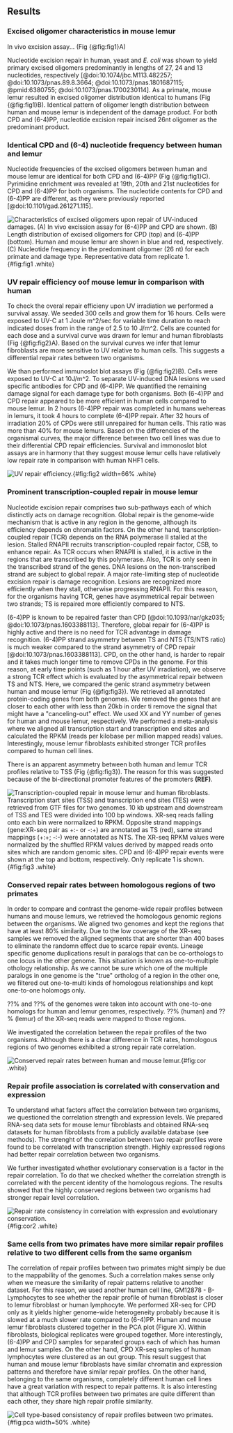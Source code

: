 ## Results

### Excised oligomer characteristics in mouse lemur

In vivo excision assay... (Fig {@fig:fig1}A)

Nucleotide excision repair in human, yeast and *E. coli* was shown to yield primary excised oligomers predominantly in lengths of 27, 24 and 13 nucleotides, respectively [@doi:10.1074/jbc.M113.482257; @doi:10.1073/pnas.89.8.3664; @doi:10.1073/pnas.1801687115; @pmid:6380755; @doi:10.1073/pnas.1700230114]. 
As a primate, mouse lemur resulted in excised oligomer distribution identical to humans (Fig {@fig:fig1}B). 
Identical pattern of oligomer length  distribution between human and mouse lemur is independent of the damage product. 
For both CPD and (6-4)PP, nucleotide excision repair incised 26nt oligomer as the predominant product.

### Identical CPD and (6-4) nucleotide frequency between human and lemur

Nucleotide frequencies of the excised oligomers between human and mouse lemur are identical for both CPD and (6-4)PP (Fig {@fig:fig1}C). 
Pyrimidine enrichment was revealed at 19th, 20th and 21st nucleotides for CPD and (6-4)PP for both organisms. 
The nucleotide contents for CPD and (6-4)PP are different, as they were previously reported [@doi:10.1101/gad.261271.115].

![ Characteristics of excised oligomers upon repair of UV-induced damages. 
*(A)* In vivo excission assay for (6-4)PP and CPD are shown. 
*(B)* Length distribution of excised oligomers for CPD (top) and (6-4)PP (bottom). Human and mouse lemur are shown in blue and red, respectively. 
*(C)* Nucleotide frequency in the predominant oligomer (26 nt) for each primate and damage type. Representative data from replicate 1.
](images/fig-1.png){#fig:fig1 .white}

### UV repair efficiency oof mouse lemur in comparison with human

To check the overal repair efficieny upon UV irradiation we performed a survival assay. 
We seeded 300 cells and grow them for 16 hours. 
Cells were exposed to UV-C at 1 Joule m^2/sec for variable time duration to reach indicated doses from in the range of 2.5 to 10 J/m^2.
Cells are counted for each dose and a survival curve was drawn for lemur and human fibroblasts (Fig {@fig:fig2}A).
Based on the survival curves we infer that lemur fibroblasts are more sensitive to UV relative to human cells. 
This suggests a differential repair rates between two organisms. 

We than performed immunoslot blot assays (Fig {@fig:fig2}B).
Cells were exposed to UV-C at 10J/m^2. 
To separate UV-induced DNA lesions we used specific antibodies for CPD and (6-4)PP. 
We quantified the remaining damage signal for each damage type for both organisms. 
Both (6-4)PP and CPD repair appeared to be more efficient in human cells compared to mouse lemur. 
In 2 hours (6-4)PP repair was completed in humans wehereas in lemurs, it took 4 hours to complete (6-4)PP repair. 
After 32 hours of irradiation 20% of CPDs were still unrepaired for human cells. 
This ratio was more than 40% for mouse lemurs. 
Based on the differencies of the organismal curves, the major difference between two cell lines was due to their differential CPD repair efficiencies.
Survival and immonoslot blot assays are in harmony that they suggest mouse lemur cells have relatively low repair rate in comparison with human NHF1 cells.

![ UV repair efficiency.
](images/fig-2.png){#fig:fig2 width=66% .white}

### Prominent transcription-coupled repair in mouse lemur

Nucleotide excision repair comprises two sub-pathways each of which distinctly acts on damage recognition. 
Global repair is the genome-wide mechanism that is active in any region in the genome, although its efficiency depends on chromatin factors. 
On the other hand, transcription-coupled repair (TCR) depends on the RNA polymerase II stalled at the lesion. 
Stalled RNAPII recruits transcription-coupled repair factor, CSB, to enhance repair. 
As TCR occurs when RNAPII is stalled, it is active in the regions that are transcribed by this polymerase. 
Also, TCR is only seen in the transcribed strand of the genes. 
DNA lesions on the non-transcribed strand are subject to global repair. 
A major rate-limiting step of nucleotide excision repair is damage recognition. 
Lesions are recognized more efficiently when they stall, otherwise progressing RNAPII. 
For this reason, for the organisms having TCR, genes have asymmetrical repair between two strands; TS is repaired more efficiently compared to NTS. 

(6-4)PP is known to be repaired faster than CPD [@doi:10.1093/nar/gkz035; @doi:10.1073/pnas.1603388113]. 
Therefore, global repair for (6-4)PP is highly active and there is no need for TCR advantage in damage recognition. 
(6-4)PP strand asymmetry between TS and NTS (TS/NTS ratio) is much weaker compared to the strand asymmetry of CPD repair [@doi:10.1073/pnas.1603388113].
CPD, on the other hand, is harder to repair and it takes much longer time to remove CPDs in the genome. 
For this reason, at early time points (such as 1 hour after UV irradiation), we observe a strong TCR effect which is evaluated by the asymmetrical repair between TS and NTS. 
Here, we compared the genic strand asymmetry between human and mouse lemur (Fig {@fig:fig3}). 
We retrieved all annotated protein-coding genes from both genomes. 
We removed the genes that are closer to each other with less than 20kb in order ti remove the signal that might have a "canceling-out" effect. 
We used XX and YY number of genes for human and mouse lemur, respectively. 
We performed a meta-analysis where we aligned all transcription start and transcription end sites and calculated the RPKM (reads per kilobase per million mapped reads) values.
Interestingly, mouse lemur fibroblasts exhibited stronger TCR profiles compared to human cell lines. 

There is an apparent asymmetry between both human and lemur TCR profiles relative to TSS (Fig {@fig:fig3}). 
The reason for this was suggested because of the bi-directional promoter features of the promoters **(REF)**.

![ Transcription-coupled repair in mouse lemur and human fibroblasts. Transcription start sites (TSS) and transcription end sites (TES) were retrieved from GTF files for two genomes. 10 kb upstream and downstream of TSS and TES were divided into 100 bp windows. XR-seq reads falling onto each bin were normalized to RPKM. Opposite strand mappings (gene:XR-seq pair as +:- or -:+) are annotated as TS (red), same strand mappings (+:+; -:-) were annotated as NTS. The XR-seq RPKM values were normalized by the shuffled RPKM values derived by mapped reads onto sites which are random genomic sites. CPD and (6-4)PP repair events were shown at the top and bottom, respectively. Only replicate 1 is shown.
](images/fig3.png){#fig:fig3 .white}


### Conserved repair rates between homologous regions of two primates

In order to compare and contrast the genome-wide repair profiles between humans and mouse lemurs, we retrieved the homologous genomic regions between the organisms. 
We aligned two genomes and kept the regions that have at least 80% similarity.
Due to the low coverage of the XR-seq samples we removed the aligned segments that are shorter than 400 bases to eliminate the randomn effect due to scarce repair events. 
Lineage specific genome duplications result in paralogs that can be co-orthologs to one locus in the other genome. 
This situation is known as one-to-multiple othology relationship. 
As we cannot be sure which one of the multiple paralogs in one genome is the "true" ortholog of a region in the other one, we filtered out one-to-multi kinds of homologous relationships and kept one-to-one holomogs only.

??% and ??% of the genomes were taken into account with one-to-one homologs for human and lemur genomes, respectively. 
??% (human) and ??% (lemur) of the XR-seq reads were mapped to those regions.

We investigated the correlation between the repair profiles of the two organisms. 
Although there is a clear difference in TCR rates, homologous regions of two genomes exhibited a strong repair rate correlation.

![ **Conserved repair rates between human and mouse lemur.**
](images/cor.png){#fig:cor .white}

### Repair profile association is correlated with conservation and expression

To understand what factors affect the correlation between two organisms, we questioned the correlation strength and expression levels. 
We prepared RNA-seq data sets for mouse lemur fibroblasts and obtained RNA-seq datasets for human fibroblasts from a publicly available database (see methods). 
The strenght of the correlation between two repair profiles were found to be correlated with transcription strength.
Highly expressed regions had better repair correlation between two organisms.

We further investigated whether evolutionary conservation is a factor in the repair correlation. 
To do that we checked whether the correlation strength is correlated with the percent identity of the homologous regions. 
The results showed that the highly conserved regions between two organisms had stronger repair level correlation. 

![ **Repair rate consistency in correlation with expression and evolutionary conservation.**
](images/cor2.png){#fig:cor2 .white}

### Same cells from two primates have more similar repair profiles relative to two different cells from the same organism

The correlation of repair profiles between two primates might simply be due to the mappability of the genomes. 
Such a correlation makes sense only when we measure the similarity of repair patterns relative to another dataset. 
For this reason, we used another human cell line, GM12878 - B-Lymphocytes to see whether the repair profile of human fibroblast is closer to lemur fibroblast or human lymphocyte.
We performed XR-seq for CPD only as it yields higher genome-wide heterogeneity probably because it is slowed at a much slower rate compared to (6-4)PP.
Human and mouse lemur fibroblasts clustered together in the PCA plot (Figure X). 
Within fibroblasts, biological replicates were grouped together. 
More interestingly, (6-4)PP and CPD samples for separated groups each of which has human and lemur samples.
On the other hand, CPD XR-seq samples of human lymphocytes were clustered as an out group.
This result suggest that human and mouse lemur fibroblasts have similar chromatin and expression patterns and therefore have similar repair profiles. 
On the other hand, belonging to the same organisms, completely different human cell lines have a great variation with respect to repair patterns.
It is also interesting that although TCR profiles between two primates are quite different than each other, they share high repair profile similarity. 

![ **Cell type-based consistency of repair profiles between two primates.**
](images/pca.png){#fig:pca width=50% .white}